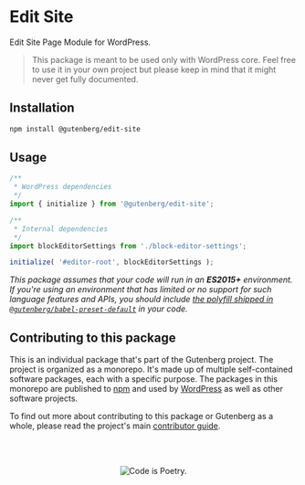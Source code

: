 # Edit Site

Edit Site Page Module for WordPress.

> This package is meant to be used only with WordPress core. Feel free to use it in your own project but please keep in mind that it might never get fully documented.

## Installation

```bash
npm install @gutenberg/edit-site
```

## Usage

```js
/**
 * WordPress dependencies
 */
import { initialize } from '@gutenberg/edit-site';

/**
 * Internal dependencies
 */
import blockEditorSettings from './block-editor-settings';

initialize( '#editor-root', blockEditorSettings );
```

_This package assumes that your code will run in an **ES2015+** environment. If you're using an environment that has limited or no support for such language features and APIs, you should include [the polyfill shipped in `@gutenberg/babel-preset-default`](https://github.com/WordPress/gutenberg/tree/HEAD/packages/babel-preset-default#polyfill) in your code._

## Contributing to this package

This is an individual package that's part of the Gutenberg project. The project is organized as a monorepo. It's made up of multiple self-contained software packages, each with a specific purpose. The packages in this monorepo are published to [npm](https://www.npmjs.com/) and used by [WordPress](https://make.wordpress.org/core/) as well as other software projects.

To find out more about contributing to this package or Gutenberg as a whole, please read the project's main [contributor guide](https://github.com/WordPress/gutenberg/tree/HEAD/CONTRIBUTING.md).

<br /><br /><p align="center"><img src="https://s.w.org/style/images/codeispoetry.png?1" alt="Code is Poetry." /></p>
